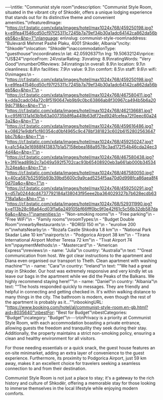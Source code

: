 ---\ntitle: "Communist style room"\ndescription: "Communist Style Room, situated in the vibrant city of Shkodër, offers a unique lodging experience that stands out for its distinctive theme and convenient amenities."\nfeaturedImage: "https://cf.bstatic.com/xdata/images/hotel/max1024x768/459250198.jpg?k=e9fea41546cd50cf97f25311c7245b7a79ef34b30a1adc64142ca862da56beb5&o=&hp=1"\nlanguage: en\nslug: communist-style-room\naddress: "Bulevardi Mehmet Pashë Plaku, 4001 Shkodër, Albania"\ncity: "Shkodër"\nlocation: "Shkodër"\naccommodationType: "guesthouse"\ncoordinates:\n  lat: 42.05926371\n  lng: 19.50632124\nprice: "US$24"\npriceFrom: 24\nstarRating: 3\nrating: 8.9\nratingWords: "Very Good"\nnumberOfReviews: 34\nratings:\n  overall: 8.9\n  location: 9.1\n  cleanliness: 8.8\n  facilities: 7.9\n  value: 9.3\n  comfort: 8.5\n  staff: 9.6\n  wifi: 0\nimages:\n  - "https://cf.bstatic.com/xdata/images/hotel/max1024x768/459250198.jpg?k=e9fea41546cd50cf97f25311c7245b7a79ef34b30a1adc64142ca862da56beb5&o=&hp=1"\n  - "https://cf.bstatic.com/xdata/images/hotel/max1024x768/467580411.jpg?k=dda2cadc04a72c8f5190647eb9b9c0bc63866ab8f30967ca494b5b6a209dc718&o=&hp=1"\n  - "https://cf.bstatic.com/xdata/images/hotel/max1024x768/462136681.jpg?k=c95f6131a1d3b1b63a00735b8f6a449b63df72ed924fcefea72f0eec60a243a2&o=&hp=1"\n  - "https://cf.bstatic.com/xdata/images/hotel/max1024x768/459616486.jpg?k=08621e9dbf1cf80354cd0bf4965c9c478bf381823c602b6152802563647bbc7b&o=&hp=1"\n  - "https://cf.bstatic.com/xdata/images/hotel/max1024x768/459250247.jpg?k=a1c54a3e16988f413837b1a57158ebea188a9578c3ad172f54b46cda24ec34d4&o=&hp=1"\n  - "https://cf.bstatic.com/xdata/images/hotel/max1024x768/467580438.jpg?k=3f61ead89b2c7a049a592f5702cac93b65408920eb3a661ab000b345347c24ea&o=&hp=1"\n  - "https://cf.bstatic.com/xdata/images/hotel/max1024x768/467580050.jpg?k=40ca587b52595b93b39bd5600c9a9cad5254f5aa70d0d998fca86aea8f40d70a&o=&hp=1"\n  - "https://cf.bstatic.com/xdata/images/hotel/max1024x768/459250291.jpg?k=d57a0244dcd4737792184a138043f95eee2ba364029327b7b628ecdb63718a1a&o=&hp=1"\n  - "https://cf.bstatic.com/xdata/images/hotel/max1024x768/529311990.jpg?k=e113b28c98a64cd03f1a6a249105bf66fff0bc9f0e42f61c5c56b32db587da6a&o=&hp=1"\namenities:\n  - "Non-smoking rooms"\n  - "Free parking"\n  - "Free WiFi"\n  - "Family rooms"\nroomTypes:\n  - "Budget Double Room"\nnearbyRestaurants:\n  - "BORISI 150 m"\n  - "eurolive 200 m"\nwhatsNearby:\n  - "Rozafa Castle Shkodra 1.8 km"\n  - "National Park Skadar Lake 10 km"\nairports:\n  - "Podgorica Airport 38 km"\n  - "Tirana International Airport Mother Teresa 72 km"\n  - "Tivat Airport 74 km"\npaymentMethods:\n  - "Mastercard"\n  - "American Express"\nreviews:\n  - name: "Julia"\n    country: "Australia"\n    text: "“Great communication from host. We got clear instructions to the apartment and Diana even organised our transport to Theth. Clean apartment with washing machine”"\n  - name: "Cara"\n    country: "Ireland"\n    text: "“We had a great stay in Shkoder. Our host was extremely responsive and very kindly let us leave our bags in the apartment while we did the Peaks of the Balkans. We highly recommend staying here!”"\n  - name: "Daniel"\n    country: "Albania"\n    text: "“The hosts responded quickly to messages. They are friendly and helpful in connecting and getting checked in. It's within walking distance to many things in the city. The bathroom is modern, even though the rest of the apartment is probably as it...”"\nbookingURL: "https://www.booking.com/hotel/al/communist-style-room.en-gb.html?aid=8035640"\nbestFor: "Best for Budget"\nbestCategories: "Budget"\ncategory: "Budget"\n---\n\nPrivacy is a priority at Communist Style Room, with each accommodation boasting a private entrance, allowing guests the freedom and tranquility they seek during their stay. Additionally, the property maintains a strict non-smoking policy, ensuring a clean and healthy environment for all visitors.

For those needing essentials or a quick snack, the guest house features an on-site minimarket, adding an extra layer of convenience to the guest experience. Furthermore, its proximity to Podgorica Airport, just 59 km away, makes it an excellent choice for travelers seeking a seamless connection to and from their destination.

Communist Style Room is not just a place to stay; it's a gateway to the rich history and culture of Shkodër, offering a memorable stay for those looking to immerse themselves in the local lifestyle while enjoying modern comforts.